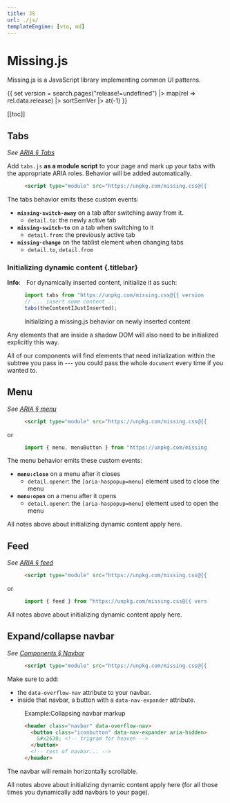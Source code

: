 ```yaml
---
title: JS
url: ./js/
templateEngine: [vto, md]
---
```


# Missing.js

Missing.js is a JavaScript library implementing common UI patterns.

{{ set version = search.pages("release!=undefined")
    |> map(rel => rel.data.release)
    |> sortSemVer
    |> at(-1) }}

[[toc]]

## Tabs

_See [ARIA &sect; Tabs](/docs/aria/#tabs)_

Add `tabs.js` **as a module script** to your page
and mark up your tabs with the appropriate ARIA roles.
Behavior will be added automatically.

<figure>

  ~~~ html
  <script type="module" src="https://unpkg.com/missing.css@{{ version }}/dist/js/tabs.js"></script>
  ~~~

</figure>

The tabs behavior emits these custom events:

- **`missing-switch-away`** on a tab after switching away from it.
  - `detail.to`: the newly active tab
- **`missing-switch-to`** on a tab when switching to it
  - `detail.from`: the previously active tab
- **`missing-change`** on the tablist element when changing tabs
  - `detail.to`, `detail.from`

<div class="info box">

### Initializing dynamic content {.titlebar}

**Info**:&emsp;For dynamically inserted content, initialize it as such:

<figure>

  ~~~ js
  import tabs from "https://unpkg.com/missing.css@{{ version }}/dist/js/tabs.js";
  // ... insert some content ...
  tabs(theContentIJustInserted);
  ~~~

  <figcaption>Initializing a missing.js behavior on newly inserted content</figcaption>

</figure>

Any elements that are inside a shadow DOM will also need to be initialized explicitly this way.

All of our components will find elements that need initialization within the subtree you pass in ---
you could pass the whole `document` every time if you wanted to.

</div>

## Menu

_See [ARIA &sect; menu](/docs/aria/#menu)_

<figure>

  ~~~ html
  <script type="module" src="https://unpkg.com/missing.css@{{ version }}/dist/js/menu.js">
  ~~~

</figure>

or

<figure>

  ~~~js
  import { menu, menuButton } from "https://unpkg.com/missing.css@{{ version }}/dist/js/menu.js";
  ~~~

</figure>

The menu behavior emits these custom events:

- **`menu:close`** on a menu after it closes
  - `detail.opener`: the `[aria-haspopup=menu]` element used to close the menu
- **`menu:open`** on a menu after it opens
  - `detail.opener`: the `[aria-haspopup=menu]` element used to open the menu

All notes above about initializing dynamic content apply here.


## Feed

_See [ARIA &sect; feed](/docs/aria/#feed)_

<figure>

  ~~~ html
  <script type="module" src="https://unpkg.com/missing.css@{{ version }}/dist/js/feed.js">
  ~~~

</figure>

or

<figure>

  ~~~js
  import { feed } from "https://unpkg.com/missing.css@{{ version }}/dist/js/feed.js";
  ~~~

</figure>

All notes above about initializing dynamic content apply here.




## Expand/collapse navbar

_See [Components &sect; Navbar](/docs/components/#navbar)_

<figure>

  ~~~ html
  <script type="module" src="https://unpkg.com/missing.css@{{ version }}/dist/js/overflow-nav.js">
  ~~~

</figure>

Make sure to add:

 - the `data-overflow-nav` attribute to your navbar.
 - inside that navbar, a button with a `data-nav-expander` attribute.

<figure>
<figcaption><sub-title class="allcaps">Example<v-h>:</v-h></sub-title>Collapsing navbar markup</figcaption>

  ~~~ html
  <header class="navbar" data-overflow-nav>
    <button class="iconbutton" data-nav-expander aria-hidden>
      &#x2630; <!-- trigram for heaven -->
    </button>
    <!-- rest of navbar... -->
  </header>
  ~~~

</figure>

The navbar will remain horizontally scrollable.

All notes above about initializing dynamic content apply here
(for all those times you dynamically add navbars to your page).
